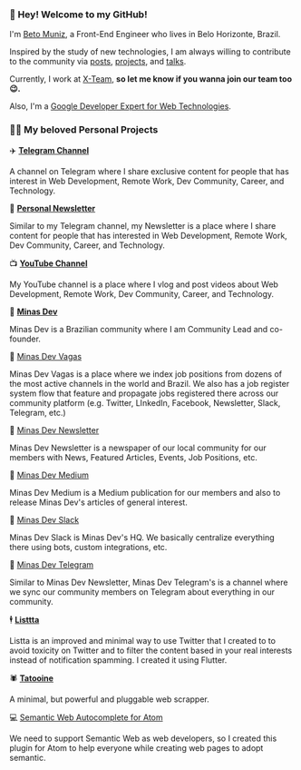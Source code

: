 ### 👋 Hey! Welcome to my GitHub! 

I'm [Beto Muniz](https://betomuniz.com), a Front-End Engineer who lives in Belo Horizonte, Brazil.

Inspired by the study of new technologies, I am always willing to contribute to the community via [posts](https://betomuniz.com/blog), [projects](https://betomuniz.com/projects), and [talks](https://betomuniz.com/talks).

Currently, I work at [X-Team](https://x-team.com/), **so let me know if you wanna join our team too 😉.** 

Also, I'm a [Google Developer Expert for Web Technologies](https://developers.google.com/community/experts/directory/profile/profile-beto_muniz).

### 👨‍💻 My beloved Personal Projects

✈️ **[Telegram Channel](https://t.me/obetomuniz_drops)**

A channel on Telegram where I share exclusive content for people that has interest in Web Development, Remote Work, Dev Community, Career, and Technology.

📰 **[Personal Newsletter](https://betomuniz.us10.list-manage.com/subscribe/post?u=272246eec42af04685103c358&id=ab6499fbe1)**

Similar to my Telegram channel, my Newsletter is a place where I share content for people that has interested in Web Development, Remote Work, Dev Community, Career, and Technology.

📺 **[YouTube Channel](https://www.youtube.com/c/betomuniz)**

My YouTube channel is a place where I vlog and post videos about Web Development, Remote Work, Dev Community, Career, and Technology.

🔺 **[Minas Dev](https://minadev.org)**

Minas Dev is a Brazilian community where I am Community Lead and co-founder.

🔺 [Minas Dev Vagas](https://minadev.org/vagas)

Minas Dev Vagas is a place where we index job positions from dozens of the most active channels in the world and Brazil. We also has a job register system flow that feature and propagate jobs registered there across our community platform (e.g. Twitter, LInkedIn, Facebook, Newsletter, Slack, Telegram, etc.)

🔺 [Minas Dev Newsletter](https://minadev.org)

Minas Dev Newsletter is a newspaper of our local community for our members with News, Featured Articles, Events, Job Positions, etc.

🔺 [Minas Dev Medium](https://medium.org/minasdev)

Minas Dev Medium is a Medium publication for our members and also to release Minas Dev's articles of general interest.

🔺 [Minas Dev Slack](https://minadev.org/slack)

Minas Dev Slack is Minas Dev's HQ. We basically centralize everything there using bots, custom integrations, etc. 

🔺 [Minas Dev Telegram](https://t.me/minasdev)

Similar to Minas Dev Newsletter, Minas Dev Telegram's is a channel where we sync our community members on Telegram about everything in our community.

🕴 **[Listtta](https://listtta.com)**

Listta is an improved and minimal way to use Twitter that I created to to avoid toxicity on Twitter and to filter the content based in your real interests instead of notification spamming. I created it using Flutter.

🕷 **[Tatooine](https://github.com/obetomuniz/tatooine)**

A minimal, but powerful and pluggable web scrapper.

💻 [Semantic Web Autocomplete for Atom](https://github.com/obetomuniz/autocomplete-semantic-web)

We need to support Semantic Web as web developers, so I created this plugin for Atom to help everyone while creating web pages to adopt semantic.
